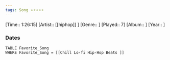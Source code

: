 ```yaml
---
tags: Song ⭐⭐⭐⭐⭐ 
---
```

[Time:: 1:26:15]
[Artist:: [[hiphop]] ]
[Genre:: ]
[Played:: 7]
[Album:: ]
[Year:: ]
### Dates
````dataview
TABLE Favorite_Song
WHERE Favorite_Song = [[Chill Lo-fi Hip-Hop Beats ]]
````